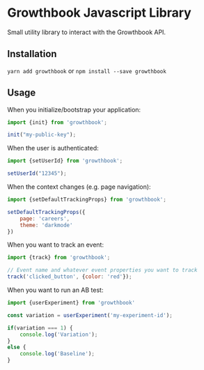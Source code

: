# Growthbook Javascript Library

Small utility library to interact with the Growthbook API.

## Installation

`yarn add growthbook` or `npm install --save growthbook`

## Usage

When you initialize/bootstrap your application:

```js
import {init} from 'growthbook';

init("my-public-key");
```

When the user is authenticated:

```js
import {setUserId} from 'growthbook';

setUserId("12345");
```

When the context changes (e.g. page navigation):

```js
import {setDefaultTrackingProps} from 'growthbook';

setDefaultTrackingProps({
    page: 'careers',
    theme: 'darkmode'
})
```

When you want to track an event:

```js
import {track} from 'growthbook';

// Event name and whatever event properties you want to track
track('clicked_button', {color: 'red'});
```

When you want to run an AB test:

```js
import {userExperiment} from 'growthbook'

const variation = userExperiment('my-experiment-id');

if(variation === 1) {
    console.log('Variation');
}
else {
    console.log('Baseline');
}
```